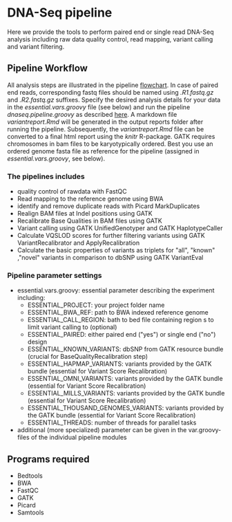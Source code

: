 # DNA-Seq pipeline
Here we provide the tools to perform paired end or single read DNA-Seq analysis including raw data quality control, read mapping, variant calling and variant filtering. 


## Pipeline Workflow
All analysis steps are illustrated in the pipeline [flowchart](https://www.draw.io/?lightbox=1&highlight=0000ff&edit=_blank&layers=1&nav=1&title=NGSpipe2go_DNAseq_pipeline.html#R7R1bd5s489f4nObBPoDvj3ESO%2BnXZpuk3Wz3pUcG2WaDgQJ2Lr%2F%2B0wgJIxAY29jGabZ7TowAIc2MRnNXrXkxfxl5yJ19dQxs1TTFeKk1L2uaprY0rQb%2FK8Zr2NLtdsOGqWca7KFVw4P5hlmjwloXpoF94cHAcazAdMVG3bFtrAdCG%2FI851l8bOJY4lddNMWphgcdWenWR9MIZqxV7fRXN66xOZ2xT%2Fc0Nr8x0p%2BmnrOw2fdsx8bhnTni3bA5%2BjNkOM%2BxpuZVrXnhOU4Q%2Fpq%2FXGALwMohFr43zLgbDdnDdlDkhaV%2Be%2FfwuPi8uHz79%2FvN9%2BFPf%2FlvXeUYWCJrwYBR0zoW6XFgmEsAr2VObXqj83sBYx14FA7RJfk1ZX%2Fpa2Mv2ULGRPvirRQawSsH%2FiyYW%2BSXSu5ZaIytQQTTC8dyPPpQc0j%2FI4%2F4gec8RVgiUBxMHDtgJKV2YNzIn2GD9Uj7ia4mpmXFOr3qwL%2BoU36HIrE5mHrIMAlwE826Mzd1cqnAIxbyffY7wq8STTKOHIavJfYC%2FBJrYsgaYWeOA%2B%2BVPMLuaj32CltTmsJQ9byi0JbCCHQWI84OfxCxVTGN%2Bl6RB%2FnBKEROLf9i21w%2BXM8nj8355L63%2FPEjqNc7Kdxhg6wjdul4wcyZOjayrlatMQQAXP5bzF3%2B%2FBS5pGX11hfHcRme%2FsNB8MpwihaBQ5piVIJfzOAf6LDRZlc%2FWffw%2B%2FIlfvHKL2wCgNhLcPmT9wcXq9foFX8vTW4hDGDimQuRNfnOwtPZU%2F3P6rBl%2FfwyuhtMHr%2BPTHXx2Ku3GatD3hQHOXBvygnFwxYKzKU4jl2Qfq18nsxue4G1nN2Pb68fhr%2FerusfHGIvHMJzAoI8BwBX75fEMnrtrsAy6n0txTLUnpZmGS1F2516rkZfR%2BdB%2F9v8WRuN0C%2F%2F4n%2Bvn%2BvdnVlGaQyC35EziKyFvmZdS3fVZj%2B9sKUPthQpNznAUn97DC6%2FK%2F%2F8%2B3l4f%2BXNVeP76PUm5DOngKwsbr7i35tx862QXBDHzValcNxW3zuSsW2cg05ALnXgvsCLoXFoWnw4aToQtoQDEEXzWESRN2zJFg9bp0AtfFOHG3Wf4vucPKC23JecHT9quNBq54PL2%2FP6A%2F4NMDZdbJlk1yTtg7g4MC4kNISjE5tDoWTHAe827TrFrBmgMXk7NkmiIOOJaZt03ycosddMpRzg%2By6Cr%2BlMElk9qPt%2BPfAWto4CGFv8ss4oWNKpEht02HUhtFRyLmGnCKQhD0%2BEDmdBAMaHc1hY2nBqBkTybHiW27Chq6E5H08c0i35eTt6AAxrU4dc1IF2LWcMEi1egplkyNHvk9%2BE8n0g%2FKFhI%2FKjwe81iDjrLF%2FTY8x8jsMaSeC%2FAVqSknel1pDlIMMHKwtMH2wqjrGwAI4Ksg1YY75POLSJrJBbI8IMsXfKE8YvWF8EdIYxpkEIDbo17SllJ598fEb%2B0EYXmR6moKAA%2BeTSWwb2QSXbBhDlLNPUJ7MVulIsJYqg9nQ6aUMJ12LjWk9k%2FCp9P21J9tMECIgy6MJPoiy6RG2EyYcyFJdKerwhMjy2pODK3dALw1BNgUyTQIy3FZZK2Pe%2BOSYlK%2FaxutYWENYVO3AmEx%2BYbAIJ0aC3x4vWO6bwy3%2F%2FFAThdcKvIPquJOEDaDicatdLswcSZn%2F42Ptr%2FB94AMjmAJYgUVh1pZxrToZPRC3KthTgWqG1RQnb6wFgEe51YvfIqgnqzLAF93QCPLq1rBNwv63YtmxHKibWusm2WeqpraZq4UkQ3uzJuXdcvJMJEceQlKJNvrFEnp8pKGU9toWclAL%2FfoAd9m3yBtdzlqaBC4g1Zh4RDSI56Za8KACDDibnu%2BFrdd%2FFujkhWrPwdeVT3giyGxw3aMjePCs6IRlatLWMXotxILYzxJg%2BN1mHOBo4ZJ%2BcWNRiMKFGgjj3fp6ZAX5wEWWVzx51WpQhtCS9O7IdWCa0KK2N%2BSa5jLHOTfZLmWHgoIIM%2F2BlJZmWgMYEbkqRZPqfvd7T01B%2Fsr4P6uhypGL1S11tv3dJRrDIlWq4LWyk61REromkhiHyg7sLysiLiBS%2FF4TRBTBCnWhjngNU5UxgwOiZDpuq1zBYsus%2BcdWsrN080tbhSdAIyeB%2F642wOdqg17LyZtz7mWblMvaTYO9km9eJ8vyFXl02OxlMnXoJWceKSPcl8Ps2d9Vzht9qphiV2pFwqs7mSmoRfi%2FlKmnu%2Fs58A6XykVZBPtKqHB8ZPJ4XZiKCiSxsuieMgwq6rkvWVUyoXO%2FZT%2FX1yceRMQufZb22fx4V6RvjZ7Q5j2odiEeVbDjj8QGcJ%2FW6R%2BVJubuwxDm1Xi%2BjVkqmnSlb6Pd%2FLQJ3AasJQgrJA6tFE1sxym89bykdT6EPyRiWVzQNM7SfhyZlGLfyiQkV3Kg%2BOv%2F%2BPwpuz0RU1MUAeRqrcpa7zhP6WYz%2BgSJNHVnnjOapySW5AtJKWDxsh4fxDNHctIBcr7G1xNDrQbS1bqsnrJRmP21jlqpr3BZdvsu2W7FloaRWhof9hRX41VwbS30SWw%2FPJsFiRPTQQsjVop6V8etqUVwj13KCVxdfwF1qFbm%2BOIuWzg%2FbnJjYGGGbPkTv%2Fxid5U12H1P7%2B%2B7hy1%2BX0LHueNj%2FWLRcOe92Gu1iy7YfPVn%2Bwu1VfuFazrSiq5aMrM7XrO6QNagHdJGG%2BxlGOqxivu1Vi8j3QNDtfkFy3kJeKxbeyT2o1TdDlan58bDNtZpf%2F1CaX0G3dHYod1VEaQ%2B7hCAqyn1EB9menWGQAAWKaQSRoT8z7ddfYUTQr7CZqIy%2F4EFyl8kuYXvjfm5IZB7JI5n%2BsaRTqdrTbtCnyN3GDFtE9PIb95nzlz%2Bb5yg8iNj2jYyIMKNoEcBS8Zx5TYwFgs2vUZP48b46hjkBXkLxSh9cCbb6wg9oV4jw2Vff9Gsx594qoCogiPVnZH36IfvRFBtjYNU5vrqq7K8HEiI73X6xPVfVSth0pVbajzD9TfbqTnqvlnvUDrRVFzbS3s8vF4ypFrHTfkXeE%2BWbc7KeSNfGwrVMiH81agd39Xhz8nV%2FYzNqiKuTN6M2O12Jnnl05456VL5x0i7jdlGBv3ou479DmeeKyPwbuHzawEDGD7ffahpYhqfMokW1blt3PAPZBGD0Hg70xiE4S%2BSgYVIcmKU35jBtpXaKHCbpPG42laNzGEk%2B88lH1zY3FkzSCe07iCqFHcq9Y5kVpGjvf6C9bLTnlQs4PNalRQlaO2O91GIQIh1o2xGCtm14%2FablIHZb%2F2F%2B%2BQ6Ip6%2Beex56jT3gQmijH%2Bs5EevY4lsJtz4z1WpY8Pmm2k0QXTiCgnGRxYNbkI%2FvsU727bHHSiwUlHtWb4GkA%2F2QP3c0iM6kLgfI2FQG519rkefwgHKPF5%2FT5rrVqYaoiHHS7WY6vveQcs%2B4uzBGzu0%2FLp7X7%2B77QV8fdervPha3TF2qV5jLHWu7yx32Vr6Tvacd3eMJJqgAnUyB8IM5LqrpVcOnAgGJwF4N%2FELtVVNhDklXBIvGuMeM2DRlTBZTmBxLWGKDKq%2B%2B7TaW%2BuQs%2FPaT7TzbtXhYE2Pgm0DkwHlAzIRvOTpl%2BdEGtC7Vaat0moplx4gWtbYkq0PtS2qfqWp%2FX%2Bu%2FLVn%2FCcDtNxUm4kB%2FbiqMVBFR04j4KEu3ix7Sl7hMpJDfVQ3ZaUH2s%2BOCs6o5jJ0XKGEAMeuUIY8dz8BenTRHTJutFVriALx67ehOvNRnGDXVxC34Fz3hIsOI%2BtYK1cMRPfKUmPIjHyTB9LzMTHq%2B2ZNJVnPA8%2FhgidxhWUzcFzpUUk9Fc449pWVPPBg7xmuqMbU9BQZvCUEiBjDDNk%2BomqAujP0KneSS4Abu%2FX6yzcA7W11PTJsm10YBqmFWFKJEJ0uaCr3jMd%2B5H2DXj%2Be1rkacnkPuNpx%2BDBrTEMmB0Yb9%2FyEDg0YZtUF7uGLKjVnYv1DU7ybqnPRbaamoJ9nh%2ByVEIsiLyZ1MecdtNd%2Btisltv%2FWqqqQm7Alox9G4jxJaeGMXiSxEzwYK0Jr99UhaMM2NXSmlyqc303WxcfDUgZQ2aqN5mOJHNsMlaJ20ct0kXXxKsLGuCRI74Ph9NHctrDbu1QaFcWP6Vu1xaluMs5wN7EhB7alCGBKlVVoHY1%2FFu3j13spESacTNCDzVojKrBArG6N5jJFRwZrlZYDQDLwtyhuG8JEoTI3uVXMH4lTojRs7PGXiHlOwzYHC6A3mlxHcIR%2BZidH6KZoT0uvtvn7k9phjyoSiN6R7WHdIOdYXfgBKseLhRwwto2H09zkJGzFBLFqWkcled4xVcUvCWp6M0ELPg98P6Fnl%2BQAwkY0dq%2F34%2Bjwlx6poYpcqkwd0rMrPnsjciVMb3m6FS7%2FgKa2gGhFxRsXUceZOAhu8iCTpkRHx8yVYE6cGJhI0B8lNaW4aBuWSMqoQOWcpG4p4iIQmqaYq20%2FKSHeQEsExE93NULMcOgmxrJKO1KpLQCUQZ9IEpvLA2DjXakmos1VCHQYpdWZnc0dK201AwKnHt8iVPkfxufBprQBGbFHO1bvlMD0xmllt94ohcW8sJq3xXYapBFQEYaFfBldTZB4C6hB4zygTnbtqpy8rpSBFWgkeeWnU1e4BqO8z6koKrKJKxUcp50jEi5VyJut8Yk4XHo%2FDqaLd5aBZ2iFAoB0ea4SXmbWZ5Q8dPeH6OBBzPYzmY8jizgKX5IkKwCoh1IjAk9moj1EsnFYPyARs4m62uJwCc3Z9a3qiD820d7wnOLCEgtRGUyrSrbHhb1BHe32Dx8Ih%2FQ2%2Bm1vUe7MBEkCghQXs3GQjYND3rYUnhJeAEdcEu7DtxMVdxV%2F%2FEUwL0tFTUtgRjbxbiJK0BJQXmteqeJfsbrI2Omy%2BfHFGL4aFKIQwzU%2FUqPWEqb17BRifiBamPfXPpBXRs9W1XDEo3%2FxUgbCFhIOnyesvr%2FXwdDYXK4pYmqRQ1CRqXEK6LC26M09A%2BwjuFJ0JaTScmJDf3VzKz0ou3NS9IKWzXlFFoHccwT%2BSqFl5twHs81%2BgIF3RLC7dcV%2FpDP0nypahlh1h0rVYFCFr5Ma8%2Fbsa5qYP0ZLIxs7Cp9IgnRwVjCOXgyZ1OmRj8eR8Dm1VtN51Osf1OUhL2h25us5GPIdcfMOeGR7RkuBDqsiHtk5t3craUDSKjTs7Dx%2FGJsX97gfcVwP3O%2Be3l4v6vI2oPMxvl9ScyC%2FtsOPRt0xSLiZsSoMls6TNhWe9DjykPwE01zFp8TD71BnzGyC6OFdv9UQQttqSKvKSXK0mP4m%2B9AJpR7UMV7hAWl7ds%2FXhJkc7x9xEw7vl893NTXPYt97uH2%2FsN62EnOs9lp84cPWJfaKdR0Mem08nikm0WJ5D1YpP0KjFeMhi8doToYSeqC%2BhIPgij4V0Hd9kNqb96yyxwhPRdPKio7LJ7OQUlWRwVIsXgKtStS21QoGWlXKA5hVPWs%2Fvugfa5jat4AdHTvwYFeYnF2E2Y%2BxEi4UfZnKkT6k4IC9h49HpZPK5SRYST46bJKv3taXBE8fnJ39mLf%2FCBtEqM4br4odCZjOG1Ok2x%2BEL1xebF7c6UXtogjG0%2Bq0jMwZpdFz6EGBqt66tvKJZtouN4F0CQLs9MRmmIxHbZF6y1ubQLAa6E6xRwZLjh2GlhZwgiT%2BtFEUuMP7YMguVHVjtePUfSuBk%2FY64NXTSWRjSEOlma3dOJj%2FpKTsXZ328WSeZhhFbuhywsVAeALFs3aI5YMIe%2B%2FDHjYdn8n0m8Uz6WsklLWno5gYjTFBSBYJvkjuiPGFCk2yJJSRMyAlJkxBSAQFiq1CbfFL%2Bc2NtpNVctHzXN7bGzvPRdb8SjedlFvEufBh4Re3pzbaSIKnd%2FJ5Sn83u7vU4ylimzOnR3fZUJjvM6KSorN%2BLU9m%2BvTbFQgx3r2H1DspHCkfnSGlnLcVKgdssSLDCwSwHP8tg94NLKudMPlQNi52wHtpUD29CZcUCJkgXdZZV4vL69DDeENaxkBYj2KR%2FZsx9gCO7a1D1Jn6Awdq6BMIgsizByiYHg4sfOrwl%2BBcd46%2FChx5k02HJZuFCOltKtZCso%2BJmYVU7slk4u%2Fpvjm0zrTZ7dKCbVS4QrIwJJh1DBV3kg8j8ybOpa1pzSP%2BTcrx4EYNOchMUQ%2BniKdqk06sO%2FKtl5HNPPWSYBNmJZkJnUD6Sst8pFJPkrHiGDGoVUGpCzJ5SDjklaybw0BmxbKjEBKB223vab3OMSVm0k2kUom8trGSLtcqLQ8%2Bkx7D2ozR3H7xe8aReK5WSFesMsww%2FVsKMkCNBlx%2BI9R3yevg7OoEAnF20k5z38ibGjkFI%2B%2FMLjYO9nXL65bxMGvPGQ3rQF1ZYIyG11bBCT5MFEYtoaiRZUQH2QiDSKnErj2QOOygwo%2FiJh%2FEDH9KYKvgF6bTXsKbdKz%2BwHWjnug%2B78Y5WU%2BQd%2FXRsr9QWpm7hUoNQM8cJ4todmdbsqwPBb82r%2FwM%3D). In case of paired end reads, corresponding fastq files should be named using *.R1.fastq.gz* and *.R2.fastq.gz* suffixes. Specify the desired analysis details for your data in the *essential.vars.groovy* file (see below) and run the pipeline *dnaseq.pipeline.groovy* as described [here](https://gitlab.rlp.net/imbforge/NGSpipe2go/-/blob/master/README.md). A markdown file *variantreport.Rmd* will be generated in the output reports folder after running the pipeline. Subsequently, the *variantreport.Rmd* file can be converted to a final html report using the *knitr* R-package.
GATK requires chromosomes in bam files to be karyotypically ordered. Best you use an ordered genome fasta file as reference for the pipeline (assigned in *essential.vars.groovy*, see below).


### The pipelines includes
- quality control of rawdata with FastQC
- Read mapping to the reference genome using BWA
- identify and remove duplicate reads with Picard MarkDuplicates
- Realign BAM files at Indel positions using GATK
- Recalibrate Base Qualities in BAM files using GATK
- Variant calling using GATK UnifiedGenotyper and GATK HaplotypeCaller
- Calculate VQSLOD scores for further filtering variants using GATK VariantRecalibrator and ApplyRecalibration
- Calculate the basic properties of variants as triplets for "all", "known" ,"novel" variants in comparison to dbSNP using GATK VariantEval


### Pipeline parameter settings
- essential.vars.groovy: essential parameter describing the experiment including: 
  - ESSENTIAL_PROJECT: your project folder name
  - ESSENTIAL_BWA_REF: path to BWA indexed reference genome
  - ESSENTIAL_CALL_REGION: bath to bed file containing region s to limit variant calling to (optional)
  - ESSENTIAL_PAIRED: either paired end ("yes") or single end ("no") design
  - ESSENTIAL_KNOWN_VARIANTS: dbSNP from GATK resource bundle (crucial for BaseQualityRecalibration step)
  - ESSENTIAL_HAPMAP_VARIANTS: variants provided by the GATK bundle (essential for Variant Score Recalibration)
  - ESSENTIAL_OMNI_VARIANTS: variants provided by the GATK bundle (essential for Variant Score Recalibration)
  - ESSENTIAL_MILLS_VARIANTS: variants provided by the GATK bundle (essential for Variant Score Recalibration)
  - ESSENTIAL_THOUSAND_GENOMES_VARIANTS: variants provided by the GATK bundle (essential for Variant Score Recalibration)
  - ESSENTIAL_THREADS: number of threads for parallel tasks
- additional (more specialized) parameter can be given in the var.groovy-files of the individual pipeline modules 


## Programs required
- Bedtools
- BWA
- FastQC
- GATK
- Picard
- Samtools
